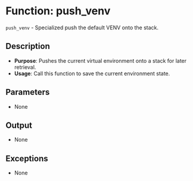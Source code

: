 # Function: push_venv

`push_venv` - Specialized push the default VENV onto the stack.

## Description

- **Purpose**: Pushes the current virtual environment onto a stack for later retrieval.
- **Usage**: Call this function to save the current environment state.

## Parameters

- None

## Output

- None

## Exceptions

- None
